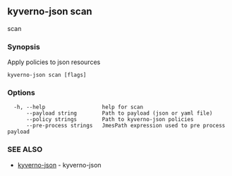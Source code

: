 ## kyverno-json scan

scan

### Synopsis

Apply policies to json resources

```
kyverno-json scan [flags]
```

### Options

```
  -h, --help                  help for scan
      --payload string        Path to payload (json or yaml file)
      --policy strings        Path to kyverno-json policies
      --pre-process strings   JmesPath expression used to pre process payload
```

### SEE ALSO

* [kyverno-json](kyverno-json.md)	 - kyverno-json

